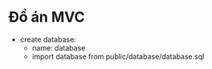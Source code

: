 # Đồ án MVC
- create database: 
    + name: database   
    + import database from public/database/database.sql
